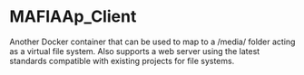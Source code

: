# MAFIAAp_Client
Another Docker container that can be used to map to a /media/ folder acting as a virtual file system. Also supports a web server using the latest standards compatible with existing projects for file systems.
